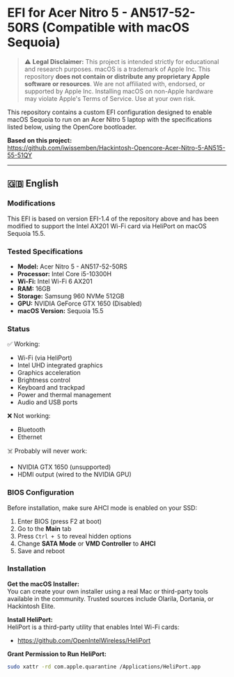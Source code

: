 # EFI for Acer Nitro 5 - AN517-52-50RS (Compatible with macOS Sequoia)

> ⚠️ **Legal Disclaimer:** This project is intended strictly for educational and research purposes. macOS is a trademark of Apple Inc. This repository **does not contain or distribute any proprietary Apple software or resources**. We are not affiliated with, endorsed, or supported by Apple Inc. Installing macOS on non-Apple hardware may violate Apple's Terms of Service. Use at your own risk.

This repository contains a custom EFI configuration designed to enable macOS Sequoia to run on an Acer Nitro 5 laptop with the specifications listed below, using the OpenCore bootloader.

**Based on this project:**  
https://github.com/iwissemben/Hackintosh-Opencore-Acer-Nitro-5-AN515-55-51QY

---

## 🇬🇧 English

### Modifications
This EFI is based on version EFI-1.4 of the repository above and has been modified to support the Intel AX201 Wi-Fi card via HeliPort on macOS Sequoia 15.5.

### Tested Specifications
- **Model:** Acer Nitro 5 - AN517-52-50RS  
- **Processor:** Intel Core i5-10300H  
- **Wi-Fi:** Intel Wi-Fi 6 AX201  
- **RAM:** 16GB  
- **Storage:** Samsung 960 NVMe 512GB  
- **GPU:** NVIDIA GeForce GTX 1650 (Disabled)  
- **macOS Version:** Sequoia 15.5 

### Status

✅ Working:
- Wi-Fi (via HeliPort)
- Intel UHD integrated graphics
- Graphics acceleration
- Brightness control
- Keyboard and trackpad
- Power and thermal management
- Audio and USB ports

❌ Not working:
- Bluetooth
- Ethernet

☠️ Probably will never work:
- NVIDIA GTX 1650 (unsupported)
- HDMI output (wired to the NVIDIA GPU)

### BIOS Configuration
Before installation, make sure AHCI mode is enabled on your SSD:
1. Enter BIOS (press F2 at boot)
2. Go to the **Main** tab
3. Press `Ctrl + S` to reveal hidden options
4. Change **SATA Mode** or **VMD Controller** to **AHCI**
5. Save and reboot

### Installation

**Get the macOS Installer:**  
You can create your own installer using a real Mac or third-party tools available in the community. Trusted sources include Olarila, Dortania, or Hackintosh Elite.

**Install HeliPort:**  
HeliPort is a third-party utility that enables Intel Wi-Fi cards:
- https://github.com/OpenIntelWireless/HeliPort

**Grant Permission to Run HeliPort:**

```bash
sudo xattr -rd com.apple.quarantine /Applications/HeliPort.app
